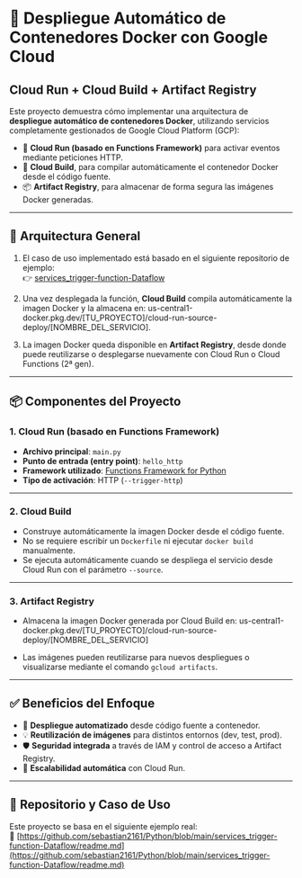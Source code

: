 # 📡 Despliegue Automático de Contenedores Docker con Google Cloud  
## Cloud Run + Cloud Build + Artifact Registry

Este proyecto demuestra cómo implementar una arquitectura de **despliegue automático de contenedores Docker**, utilizando servicios completamente gestionados de Google Cloud Platform (GCP):

- 🚀 **Cloud Run (basado en Functions Framework)** para activar eventos mediante peticiones HTTP.
- 🔄 **Cloud Build**, para compilar automáticamente el contenedor Docker desde el código fuente.
- 📦 **Artifact Registry**, para almacenar de forma segura las imágenes Docker generadas.

---

## 🧱 Arquitectura General

1. El caso de uso implementado está basado en el siguiente repositorio de ejemplo:  
   👉 [services_trigger-function-Dataflow](https://github.com/sebastian2161/Python/blob/main/services_trigger-function-Dataflow/readme.md)

2. Una vez desplegada la función, **Cloud Build** compila automáticamente la imagen Docker y la almacena en:
   us-central1-docker.pkg.dev/[TU_PROYECTO]/cloud-run-source-deploy/[NOMBRE_DEL_SERVICIO].


3. La imagen Docker queda disponible en **Artifact Registry**, desde donde puede reutilizarse o desplegarse nuevamente con Cloud Run o Cloud Functions (2ª gen).

---

## 📦 Componentes del Proyecto

### 1. Cloud Run (basado en Functions Framework)

- **Archivo principal**: `main.py`  
- **Punto de entrada (entry point)**: `hello_http`  
- **Framework utilizado**: [Functions Framework for Python](https://cloud.google.com/functions/docs/functions-framework)  
- **Tipo de activación**: HTTP (`--trigger-http`)

---

### 2. Cloud Build

- Construye automáticamente la imagen Docker desde el código fuente.
- No se requiere escribir un `Dockerfile` ni ejecutar `docker build` manualmente.
- Se ejecuta automáticamente cuando se despliega el servicio desde Cloud Run con el parámetro `--source`.

---

### 3. Artifact Registry

- Almacena la imagen Docker generada por Cloud Build en: us-central1-docker.pkg.dev/[TU_PROYECTO]/cloud-run-source-deploy/[NOMBRE_DEL_SERVICIO]



- Las imágenes pueden reutilizarse para nuevos despliegues o visualizarse mediante el comando `gcloud artifacts`.

---

## ✅ Beneficios del Enfoque

- 🔄 **Despliegue automatizado** desde código fuente a contenedor.
- 💡 **Reutilización de imágenes** para distintos entornos (dev, test, prod).
- 🛡️ **Seguridad integrada** a través de IAM y control de acceso a Artifact Registry.
- 🧩 **Escalabilidad automática** con Cloud Run.

---

## 📁 Repositorio y Caso de Uso

Este proyecto se basa en el siguiente ejemplo real:  
🔗 [https://github.com/sebastian2161/Python/blob/main/services_trigger-function-Dataflow/readme.md](https://github.com/sebastian2161/Python/blob/main/services_trigger-function-Dataflow/readme.md)











